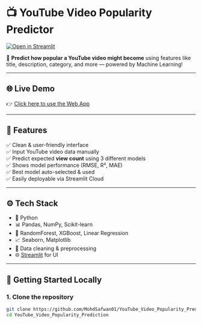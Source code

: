 # 📺 YouTube Video Popularity Predictor

[![Open in Streamlit](https://static.streamlit.io/badges/streamlit_badge_black_white.svg)](https://mohdsafwan01-youtube-video-popularity-prediction.streamlit.app)

🔮 **Predict how popular a YouTube video might become** using features like title, description, category, and more — powered by Machine Learning!

---

## 🌐 Live Demo

👉 [Click here to use the Web App](https://mohdsafwan01-youtube-video-popularity-prediction.streamlit.app)

---

## 📌 Features

✅ Clean & user-friendly interface  
✅ Input YouTube video data manually  
✅ Predict expected **view count** using 3 different models  
✅ Shows model performance (RMSE, R², MAE)  
✅ Best model auto-selected & used  
✅ Easily deployable via Streamlit Cloud

---

## ⚙️ Tech Stack

- 🐍 Python
- 📊 Pandas, NumPy, Scikit-learn
- 🌲 RandomForest, XGBoost, Linear Regression
- 📈 Seaborn, Matplotlib
- 🧹 Data cleaning & preprocessing
- 🌐 [Streamlit](https://streamlit.io) for UI

---

## 🚀 Getting Started Locally

### 1. Clone the repository

```bash
git clone https://github.com/MohdSafwan01/YouTube_Video_Popularity_Prediction.git
cd YouTube_Video_Popularity_Prediction
